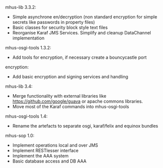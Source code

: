 mhus-lib 3.3.2:

* Simple asynchrone en/decryption (non standard encryption for simple secrets like passwords in property files)
* Basic classes for security block style text files
* Reorganise Karaf JMS Services. Simplify and cleanup DataChannel implementation

mhus-osgi-tools 1.3.2:

* Add tools for encryption, if necessary create a bouncycastle port

encryption:

* Add basic encryption and signing services and handling

mhus-lib 3.4:

* Merge functionality with external libraries like <https://github.com/google/guava> or apache commons libraries.
* Move most of the Karaf commands into mhus-osgi-tools

mhus-osgi-tools 1.4:

* Rename the artefacts to separate osgi, karaf/felix and equinox bundles

mhus-sop 1.0:

* Implement operations local and over JMS
* Implement RESTlesser interface
* Implement the AAA system
* Basic database access and DB AAA
